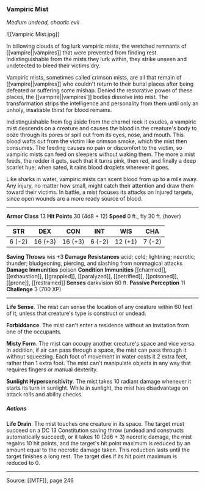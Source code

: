 ### Vampiric Mist
_Medium undead, chaotic evil_

![[Vampiric Mist.jpg]]

In billowing clouds of fog lurk vampiric mists, the wretched remnants of [[vampire||vampires]] that were prevented from finding rest. Indistinguishable from the mists they lurk within, they strike unseen and undetected to bleed their victims dry.

Vampiric mists, sometimes called crimson mists, are all that remain of [[vampire||vampires]] who couldn't return to their burial places after being defeated or suffering some mishap. Denied the restorative power of these places, the [[vampire||vampires']] bodies dissolve into mist. The transformation strips the intelligence and personality from them until only an unholy, insatiable thirst for blood remains.

Indistinguishable from fog aside from the charnel reek it exudes, a vampiric mist descends on a creature and causes the blood in the creature's body to ooze through its pores or spill out from its eyes, nose, and mouth. This blood wafts out from the victim like crimson smoke, which the mist then consumes. The feeding causes no pain or discomfort to the victim, so vampiric mists can feed on sleepers without waking them. The more a mist feeds, the redder it gets, such that it turns pink, then red, and finally a deep scarlet hue; when sated, it rains blood droplets wherever it goes.

Like sharks in water, vampiric mists can scent blood from up to a mile away. Any injury, no matter how small, might catch their attention and draw them toward their victims. In battle, a mist focuses its attacks on injured targets, since open wounds are a more ready source of blood.



---

**Armor Class** 13
**Hit Points** 30 (4d8 + 12)
**Speed** 0 ft., fly 30 ft. (hover)

| STR     | DEX     | CON     | INT     | WIS     | CHA     |
|---------|---------|---------|---------|---------|---------|
| 6 (-2) | 16 (+3) | 16 (+3) | 6 (-2) | 12 (+1) | 7 (-2) |

**Saving Throws** wis +3
**Damage Resistances** acid; cold; lightning; necrotic; thunder; bludgeoning, piercing, and slashing from nonmagical attacks
**Damage Immunities** poison
**Condition Immunities** [[charmed]], [[exhaustion]], [[grappled]], [[paralyzed]], [[petrified]], [[poisoned]], [[prone]], [[restrained]]
**Senses** darkvision 60 ft.
**Passive Perception** 11
**Challenge** 3 (700 XP)

---

**Life Sense**. The mist can sense the location of any creature within 60 feet of it, unless that creature's type is construct or undead.

**Forbiddance**. The mist can't enter a residence without an invitation from one of the occupants.

**Misty Form**. The mist can occupy another creature's space and vice versa. In addition, if air can pass through a space, the mist can pass through it without squeezing. Each foot of movement in water costs it 2 extra feet, rather than 1 extra foot. The mist can't manipulate objects in any way that requires fingers or manual dexterity.

**Sunlight Hypersensitivity**. The mist takes 10 radiant damage whenever it starts its turn in sunlight. While in sunlight, the mist has disadvantage on attack rolls and ability checks.

##### Actions
**Life Drain**. The mist touches one creature in its space. The target must succeed on a DC 13 Constitution saving throw (undead and constructs automatically succeed), or it takes 10 (2d6 + 3) necrotic damage, the mist regains 10 hit points, and the target's hit point maximum is reduced by an amount equal to the necrotic damage taken. This reduction lasts until the target finishes a long rest. The target dies if its hit point maximum is reduced to 0.


---

Source: [[MTF]], page 246